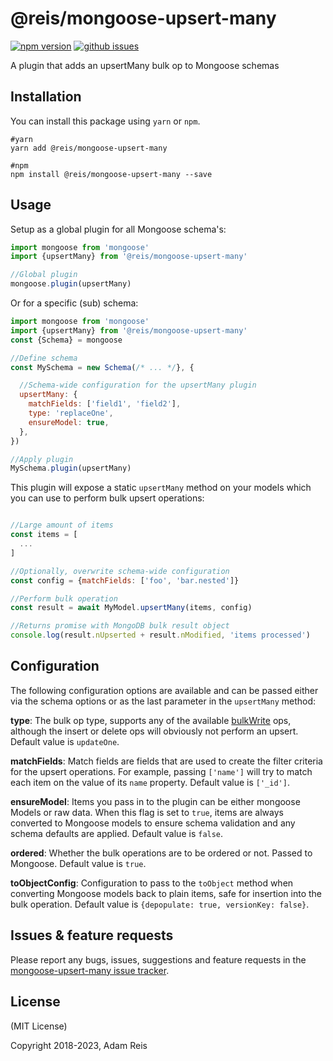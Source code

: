 # @reis/mongoose-upsert-many

[![npm version](https://img.shields.io/npm/v/@reis/mongoose-upsert-many.svg)](https://www.npmjs.com/package/@reis/mongoose-upsert-many)
[![github issues](https://img.shields.io/github/issues/adamreisnz/mongoose-upsert-many.svg)](https://github.com/adamreisnz/mongoose-upsert-many/issues)


A plugin that adds an upsertMany bulk op to Mongoose schemas

## Installation

You can install this package using `yarn` or `npm`.

```shell
#yarn
yarn add @reis/mongoose-upsert-many

#npm
npm install @reis/mongoose-upsert-many --save
```

## Usage

Setup as a global plugin for all Mongoose schema's:

```js
import mongoose from 'mongoose'
import {upsertMany} from '@reis/mongoose-upsert-many'

//Global plugin
mongoose.plugin(upsertMany)
```

Or for a specific (sub) schema:

```js
import mongoose from 'mongoose'
import {upsertMany} from '@reis/mongoose-upsert-many'
const {Schema} = mongoose

//Define schema
const MySchema = new Schema(/* ... */}, {

  //Schema-wide configuration for the upsertMany plugin
  upsertMany: {
    matchFields: ['field1', 'field2'],
    type: 'replaceOne',
    ensureModel: true,
  },
})

//Apply plugin
MySchema.plugin(upsertMany)
```

This plugin will expose a static `upsertMany` method on your models which you
can use to perform bulk upsert operations:

```js

//Large amount of items
const items = [
  ...
]

//Optionally, overwrite schema-wide configuration
const config = {matchFields: ['foo', 'bar.nested']}

//Perform bulk operation
const result = await MyModel.upsertMany(items, config)

//Returns promise with MongoDB bulk result object
console.log(result.nUpserted + result.nModified, 'items processed')
```

## Configuration

The following configuration options are available and can be passed either via the schema options or as the last parameter in the `upsertMany` method:

**type**: The bulk op type, supports any of the available [bulkWrite](https://docs.mongodb.com/manual/reference/method/db.collection.bulkWrite) ops, although the insert or delete ops will obviously not perform an upsert. Default value is `updateOne`.

**matchFields**: Match fields are fields that are used to create the filter criteria for the upsert operations. For example, passing `['name']` will try to match each item on the value of its `name` property. Default value is `['_id']`.

**ensureModel**: Items you pass in to the plugin can be either mongoose Models or raw data. When this flag is set to `true`, items are always converted
to Mongoose models to ensure schema validation and any schema defaults are applied. Default value is `false`.

**ordered**: Whether the bulk operations are to be ordered or not. Passed to Mongoose. Default value is `true`.

**toObjectConfig**: Configuration to pass to the `toObject` method when converting Mongoose models back to plain items, safe for insertion into the bulk operation. Default value is `{depopulate: true, versionKey: false}`.

## Issues & feature requests

Please report any bugs, issues, suggestions and feature requests in the [mongoose-upsert-many issue tracker](https://github.com/adamreisnz/mongoose-upsert-many/issues).

## License

(MIT License)

Copyright 2018-2023, Adam Reis
